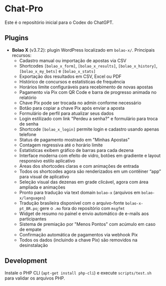 # Chat-Pro

Este é o repositório inicial para o Codex do ChatGPT.

## Plugins

 - **Bolao X** (v3.7.2): plugin WordPress localizado em `bolao-x/`.
   Principais recursos:
   - Cadastro manual ou importação de apostas via CSV
   - Shortcodes `[bolao_x_form]`, `[bolao_x_results]`, `[bolao_x_history]`, `[bolao_x_my_bets]` e `[bolao_x_stats]`
   - Exportação dos resultados em CSV, Excel ou PDF
   - Histórico de concursos e estatísticas de frequência
   - Horários limite configuráveis para recebimento de novas apostas
   - Pagamento via Pix com QR Code e barra de progresso animada no relatório
   - Chave Pix pode ser trocada no admin conforme necessário
   - Botão para copiar a chave Pix após enviar a aposta
   - Formulário de perfil para atualizar seus dados
   - Login estilizado com link "Perdeu a senha?" e formulário para troca de senha
   - Shortcode `[bolao_x_login]` permite login e cadastro usando apenas telefone
   - Status de pagamento mostrado em "Minhas Apostas"
   - Contagem regressiva até o horário limite
   - Estatísticas exibem gráfico de barras para cada dezena
   - Interface moderna com efeito de vidro, botões em gradiente e layout responsivo estilo aplicativo
   - Áreas dos shortcodes claras e com animações de entrada
   - Todos os shortcodes agora são renderizados em um contêiner “app” para visual de aplicativo
   - Seleção visual das dezenas em grade clicável, agora com área ampliada e animações
   - Pronto para tradução via text domain `bolao-x` (arquivos em `bolao-x/languages`)
   - Tradução brasileira disponível com o arquivo-fonte `bolao-x-pt_BR.po`; gere o `.mo` fora do repositório com `msgfmt`
   - Widget de resumo no painel e envio automático de e-mails aos participantes
   - Sistema de premiação por "Menos Pontos" com acúmulo em caso de empate
   - Confirmação automática de pagamentos via webhook Pix
   - Todos os dados (incluindo a chave Pix) são removidos na desinstalação

## Development
Instale o PHP CLI (`apt-get install php-cli`) e execute `scripts/test.sh` para validar os arquivos PHP.

